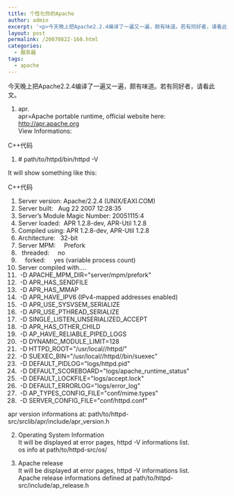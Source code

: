 ```yaml
---
title: 个性化你的Apache
author: admin
excerpt: '<p>今天晚上把Apache2.2.4编译了一遍又一遍，颇有味道。若有同好者，请看此文。</p>'
layout: post
permalink: /20070822-160.html
categories:
  - 服务器
tags:
  - apache
---
```

今天晚上把Apache2.2.4编译了一遍又一遍，颇有味道。若有同好者，请看此文。

1. apr.  
apr=Apache portable runtime, official website here: http://apr.apache.org  
View Informations:

<div class="codeText">
  <div class="codeHead">
    C++代码
  </div>
  
  <ol class="dp-cpp">
    <li class="alt">
      <span><span class="preprocessor">#&nbsp;path/to/httpd/bin/httpd&nbsp;-V</span><span>&nbsp;&nbsp;</span></span>
    </li>
  </ol>
</div>

It will show something like this:

<div class="codeText">
  <div class="codeHead">
    C++代码
  </div>
  
  <ol class="dp-cpp">
    <li class="alt">
      <span><span>Server&nbsp;version:&nbsp;Apache/2.2.4&nbsp;(UNIX/EAXI.COM)&nbsp;&nbsp;</span></span>
    </li>
    <li class="">
      <span>Server&nbsp;built:&nbsp;&nbsp;&nbsp;Aug&nbsp;22&nbsp;2007&nbsp;12:28:35&nbsp;&nbsp;</span>
    </li>
    <li class="alt">
      <span>Server&#8217;s&nbsp;Module&nbsp;Magic&nbsp;Number:&nbsp;20051115:4&nbsp;&nbsp;</span>
    </li>
    <li class="">
      <span>Server&nbsp;loaded:&nbsp;&nbsp;APR&nbsp;1.2.8-dev,&nbsp;APR-Util&nbsp;1.2.8&nbsp;&nbsp;</span>
    </li>
    <li class="alt">
      <span>Compiled&nbsp;<span class="keyword">using</span><span>:&nbsp;APR&nbsp;1.2.8-dev,&nbsp;APR-Util&nbsp;1.2.8&nbsp;&nbsp;</span></span>
    </li>
    <li class="">
      <span>Architecture:&nbsp;&nbsp;&nbsp;32-bit&nbsp;&nbsp;</span>
    </li>
    <li class="alt">
      <span>Server&nbsp;MPM:&nbsp;&nbsp;&nbsp;&nbsp;&nbsp;Prefork&nbsp;&nbsp;</span>
    </li>
    <li class="">
      <span>&nbsp;&nbsp;threaded:&nbsp;&nbsp;&nbsp;&nbsp;&nbsp;no&nbsp;&nbsp;</span>
    </li>
    <li class="alt">
      <span>&nbsp;&nbsp;&nbsp;&nbsp;forked:&nbsp;&nbsp;&nbsp;&nbsp;&nbsp;yes&nbsp;(variable&nbsp;process&nbsp;count)&nbsp;&nbsp;</span>
    </li>
    <li class="">
      <span>Server&nbsp;compiled&nbsp;with&#8230;.&nbsp;&nbsp;</span>
    </li>
    <li class="alt">
      <span>&nbsp;-D&nbsp;APACHE_MPM_DIR=<span class="string">"server/mpm/prefork"</span><span>&nbsp;&nbsp;</span></span>
    </li>
    <li class="">
      <span>&nbsp;-D&nbsp;APR_HAS_SENDFILE&nbsp;&nbsp;</span>
    </li>
    <li class="alt">
      <span>&nbsp;-D&nbsp;APR_HAS_MMAP&nbsp;&nbsp;</span>
    </li>
    <li class="">
      <span>&nbsp;-D&nbsp;APR_HAVE_IPV6&nbsp;(IPv4-mapped&nbsp;addresses&nbsp;enabled)&nbsp;&nbsp;</span>
    </li>
    <li class="alt">
      <span>&nbsp;-D&nbsp;APR_USE_SYSVSEM_SERIALIZE&nbsp;&nbsp;</span>
    </li>
    <li class="">
      <span>&nbsp;-D&nbsp;APR_USE_PTHREAD_SERIALIZE&nbsp;&nbsp;</span>
    </li>
    <li class="alt">
      <span>&nbsp;-D&nbsp;SINGLE_LISTEN_UNSERIALIZED_ACCEPT&nbsp;&nbsp;</span>
    </li>
    <li class="">
      <span>&nbsp;-D&nbsp;APR_HAS_OTHER_CHILD&nbsp;&nbsp;</span>
    </li>
    <li class="alt">
      <span>&nbsp;-D&nbsp;AP_HAVE_RELIABLE_PIPED_LOGS&nbsp;&nbsp;</span>
    </li>
    <li class="">
      <span>&nbsp;-D&nbsp;DYNAMIC_MODULE_LIMIT=128&nbsp;&nbsp;</span>
    </li>
    <li class="alt">
      <span>&nbsp;-D&nbsp;HTTPD_ROOT=<span class="string">"/usr/local//httpd/"</span><span>&nbsp;&nbsp;</span></span>
    </li>
    <li class="">
      <span>&nbsp;-D&nbsp;SUEXEC_BIN=<span class="string">"/usr/local//httpd//bin/suexec"</span><span>&nbsp;&nbsp;</span></span>
    </li>
    <li class="alt">
      <span>&nbsp;-D&nbsp;DEFAULT_PIDLOG=<span class="string">"logs/httpd.pid"</span><span>&nbsp;&nbsp;</span></span>
    </li>
    <li class="">
      <span>&nbsp;-D&nbsp;DEFAULT_SCOREBOARD=<span class="string">"logs/apache_runtime_status"</span><span>&nbsp;&nbsp;</span></span>
    </li>
    <li class="alt">
      <span>&nbsp;-D&nbsp;DEFAULT_LOCKFILE=<span class="string">"logs/accept.lock"</span><span>&nbsp;&nbsp;</span></span>
    </li>
    <li class="">
      <span>&nbsp;-D&nbsp;DEFAULT_ERRORLOG=<span class="string">"logs/error_log"</span><span>&nbsp;&nbsp;</span></span>
    </li>
    <li class="alt">
      <span>&nbsp;-D&nbsp;AP_TYPES_CONFIG_FILE=<span class="string">"conf/mime.types"</span><span>&nbsp;&nbsp;</span></span>
    </li>
    <li class="">
      <span>&nbsp;-D&nbsp;SERVER_CONFIG_FILE=<span class="string">"conf/httpd.conf"</span><span>&nbsp;&nbsp;</span></span>
    </li>
  </ol>
</div>

apr version informations at: path/to/httpd-src/srclib/apr/include/apr_version.h

2. Operating System Information  
It will be displayed at error pages, httpd -V informations list.  
os info at path/to/httpd-src/os/

3. Apache release  
It will be displayed at error pages, httpd -V informations list.  
Apache release informations defined at path/to/httpd-src/include/ap_release.h